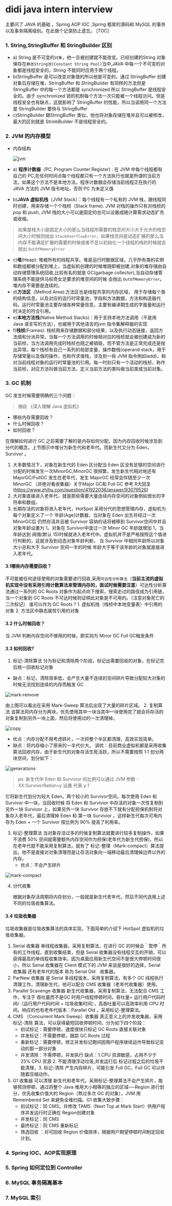 # didi java intern interview
主要问了 JAVA 的基础 ，Spring AOP  IOC ,Spring 框架的源码和 MySQL 的事务以及事务隔离级别。在此做个记录防止遗忘。
[TOC]
### 1. String,StringBuffer 和 StringBuilder 区别
* a) String 是不可变的`对象`，他一旦被创建就不能改变。已经创建的String 对象保存在`静态String池(Constant String Pool)`当中,JAVA 中每一个不可变的对象都是线程安全的，String 不能同时应用于两个线程。
* b)StringBuffer  是可以改变对象值的所以他是可变的，通过 StringBuffer 创建对象后存储在堆，StringBuffer 和 StringBuilder 有同样的方法但是 StringBuffer 中的每一个方法都是 synchronized 所以 StringBuffer 是线程安全的。由于 synchronized 锁的机制每个方法一次只能被一个线程访问。但是线程安全也有缺点，这就影响了 StringBuffer 的性能，所以当调用同一个方法是 StringBuilder 要快与 StringBuffer
* c)StringBuilder 跟StringBuffer 类似，他也将对象存储在堆并且可以被修改，最大的区别就是 StrinbBuilder 不是线程安全的。

### 2. JVM 的内存模型

* 内存结构

  ![jvm](../img/JVM.png)
  
* a) **程序计数器**（PC, Program Counter Register) : 在 JVM 中每个线程都有自己的 PC,在任何时间点每个线程都只有一个方法执行也就是所谓的当前方法，如果这个方法不是本地方法，程序计数器会存储当前线程正在执行的 JAVA 方法的 JVM 指令地址，否则 PC 为未定义值
* b)**JAVA 虚拟机栈**（JVM Stack）：每个线程有一个私有的 JVM 栈，跟线程同时创建，用来存储一个个栈桢（Stack frame). JVM 对栈的操作只有对栈桢的 pop 和 push, JVM 栈的大小可以是固定的也可以设置成随计算需求动态扩充或收缩。
> 如果是栈大小是固定大小的那么当线程所需要的栈空间大小大于允许的栈空间大小时候则抛出 `StackOverflowError`，如果栈空间是动态扩展的那么当内存不能满足扩展的需要的时候或者不足以初始化一个线程的栈的时候就会抛出 `OutOfMemoryError`

* c)**堆**(Heap): 堆被所有的线程共享。堆是运行时数据区域，几乎所有类的实例和数组都被分配到堆上，当虚拟机创建的时候堆随即被创建,对象的堆存储由自动存储管理系统回收,比较有名的就是 GC(garbage collector),当自动存储管理系统不能提供马权奇女足要求的堆空间的时候 会抛出 `OutOfMemoryError`。堆内存不需要是连续的。
* d)**方法区**（Method Area):方法区也是线程共享的内存区域， 用于存储每个类的结构信息，以及对应的运行时常量池，字段和方法数据，方法和构造器代码。运行时常量池主要存储各种常量信息，主要有编译期生成的字面量和运行时决定的符合引用。
* e)**本地方法栈**(Native Method Stacks)：用于支持本地方法调用（不是用 Java 语言写的方法），也被用于其他语言的jvm 指令集解释器的实现
* f)**栈桢**(Frames): 栈桢用来存储数据和部分结果，以及执行动态链接，返回方法值和分派异常。当每一个方法调用的时候相对应的栈桢就会被创建成为新的当前桢，当方法调用完成时栈桢也随之被销毁，而不管方法是正常完成还是抛出异常。每个栈桢有自己一系列的局部变量，操作数栈(operand stack，用于存储常量以及值的操作，也称作求值栈，涉及到一些 JVM 指令例如iadd)，和对当前线程对象的运行时常量池的引用。每一时刻只有一个活动的栈桢，称作当前桢，对应方法叫做当前方法，定义当前方法的类叫做当前类或当前对象。

### 3. GC 机制
GC 发生时候需要明确的三个问题：
> 摘自 《深入理解 Java 虚拟机》
* 哪些内存需要回收？
* 什么时候回收？
* 如何回收？

在理解如何进行 GC 之前需要了解的是内存如何分配，因为内存回收时候涉及到分代的概念。上节图示中堆分为新生代和老年代。而新生代又分为 Eden，Survivor 。
1. 大多数情况下，对象在新生代的 Eden 区分配当 Eden 区没有足够的空间进行分配的时候发生一次MinorGC,MinorGC 很频繁，发生新生代相对地还有  MajorGC/FullGC 发生在老年代，发生 MajorGC 经常会伴随至少一次 MinorGC （非绝对看收集器）关于Major GC和 Full GC 参考 R大回复(https://www.zhihu.com/question/41922036/answer/93079526)
2. 大对象直接进入老年代，就是那些需要大量连续内存空间的对象例如很长的字符串和数组。
3. 长期存活的对象将进入老年代，HotSpot 采用分代的思想管理内存，虚拟机为每个对象定义了一个 年龄(Age)计数器，当对象在 Eden 出生并经过一次 MinorGC后 仍然存活并且被 Survivor 容纳的话将被移到 Survivor空间中并且对象年龄设置为 1。对象在 Survivor中度过一次 Minor GC 年龄就增加 1，当年龄达到 阀值(默认 15)时候就进入老年代中。虚拟机并不是严格按照这个值进行判断的，这就涉及到动态对象年龄判断， 当 Survivor 中相同年龄所以对象大小总和大于 Survivor 空间一半的时候 年龄大于等于该年龄的对象就直接进入老年代。

#### 3.1哪些内存需要回收？
不可能被任何途径使用的对象需要进行回收,采用`可达性分析算法`（**当前主流的虚拟机实现中没有采用引用计数算法来管理内存的，面试时候需要注意**）可达性分析算法通过一系列的 GC Roots 对象作为起点向下搜索，搜索走过的路径成为引用链，当一个对象到 GC Roots 不可达时候则证明此对象是不可用的。（注意对象死亡的二次标记）
谁可以作为 GC Roots ?  1. 虚拟机栈（栈桢中本地变量表）中引用的对象 2. 方法区中静态属性引用的对象
#### 3.2 什么时候回收？
  当 JVM 判断内存空间不够用的时候，即实则为 Minor GC Full GC触发条件
#### 3.3 如何回收?
1. 标记-清除算法
  分为标记和清除两个阶段，标记出需要回收的对象，在标记完后统一回收标记对象
  * 缺点：标记，清除效率低，会产生大量不连续的空间碎片导致分配较大对象的时候无法找到连续的内存而触发 GC

  ![mark-remove](../img/mark-sweep.png)
  
  由上图可以看出在采用 Mark-Sweep 算法后出现了大量的碎片区域。
2. 复制算法
   该算法将内存分为两块，优先使用其中一块当其中一块使用完了就会将存活的对象复制到另外一块上面，然后将使用过的一次清理掉。
   
   ![copy](../img/copy.png)
   
   * 优点：内存分配不用考虑碎片，一次将整个半区都清理，高效实现简单。
   * 缺点：将内存缩小了原来的一半代价大。
调优：目前商业虚拟机都是采用收集算法回收内存，由于新生代的对象存活生死活跃，所以不需要按照 1:1 划分两块空间，划分如下：

![generations](../img/generation.png)

>  ps: 新生代中 Eden 和 Survivior 的比例可以通过 JVM 参数 -XX:SurvivorRation=y  设置 代表 y:1

它将新生代划分为较大 Eden，两个较小的 Survivor空间，每次使用 Eden 和 Survivor 中一块，当回收时候 将 Eden 和 Survivior 中存活的对象一次性复制到另外一块 Survivor 上，如果另外一块 Survivor 存放不下就有分配担保机制将对象存入老年代，最后清理掉 Eden 和 第一块 Survivior 。这样新生代每次可用内存为 Eden + 一个 Survivor 按比例为 90% 提高了利用率。

3. 标记-整理算法
  当对象存活过多的时候复制算法就要进行较多复制操作，如果不浪费 50% 空间就需要额外内存空间作为担保(老年代为新生代担保)，所以在老年代就不能采用复制算法，就有了 标记-整理（Mark-compact）算法提出，他不是直接对对象清理而是让存活对象向一端移动最后清理掉边界以外的内存。
   * 优点：不会产生碎片

![mark-compact](../img/mark-compact.png)

4. 分代收集

   根据对象存活周期将内存划分，一般就是新生代老年代，然后不同代选用上述不同的垃圾收集算法。

#### 3.4 垃圾收集器

垃圾收集器是垃圾收集算法的具体实现，下面简单的介绍下 HotSpot 虚拟机的垃圾收集器。
1. Serial 收集器
	单线程收集器，采用复制算法，在进行 GC 的时候会｀暂停｀所有的工作线程，直到收集结束，但是 Seiral 收集器没有线程交互的开销，可以获得最高的单线程收集效率。因为桌面应用新生代空间不是很大停顿时间很小，所以 Serial 收集器在 Client 模式下的 JVM 来说是很好的选择，Serial　收集器 还有老年代的版本 称为  Serial Old　收集器。
2. ParNew 收集器
	是 Serial 多线程版本，采用复制算法，有多个 GC 线程执行清理工作，清理新生代，他可以配合 CMS 收集器（老年代收集器）使用。
3. Parallel Scavenge 收集器
	新生代收集器，采用复制算法，无法配合 CMS 工作，专注于 吞吐量而不是GC 时用户线程停顿时间，吞吐量= 运行用户代码时间/（运行用户代码时间 + 垃圾收集时间），高吞吐量可以高效率利用 CPU 时间，响应的也有老年代版本：Parallel Old ，采用标记-整理算法。
4. CMS （Concurrent Mark Sweep）收集器
	真正意义上的并发收集器，采用标记-清除 算法，可以获得最短回收停顿时间，分为如下四个阶段：
	* 初试标记：需要停顿，速度很快只标记 GC Roots 直接关联对象
	* 并发标记：不需要停顿，跟踪 GC Roots 过程
	* 重新标记：需要停顿，修正并发标记期间因用户程序继续运作导致标记变动的那一部分对象
	* 并发清除：不需停顿，并发执行
	缺点：1.CPU 资源敏感，占用不少于 25% CPU 资源 2. 不能清理浮动垃圾,并发运行后 标记过程之后的垃圾不能清理，3. 标记-清除 产生内存碎片，可能引发 Full GC，Full GC 可以伴随着压缩动作。
5. G1 收集器
	可以清理 新生代和老年代。采用标记-整理算法不会产生碎片，能够预测停顿，通过将整个 Java 堆用大小相等的独立的区域──Region 进行划分，优先收集价值大的 Region（熬过多次 GC 的对象），JVM 用 Remembered Set 来避免全堆扫描。G1 收集大致步骤：
	* 初试标记：同 CMS，并修改 TAMS（Next Top at Mark Start）供用户程序并发运行时正确在 Region创建对象
	* 并发标记：同 CMS
	* 最终标记：同 CMS 重新标记
	* 筛选回收 ：对可回收 Region 价值排序，根据用户期望停顿时间制定回收计划。
	
### 4. Spring IOC、AOP实现原理 



### 5. Spring 如何定位到 Controller
### 6. MySQL 事务隔离基本
### 7. MySQL  索引